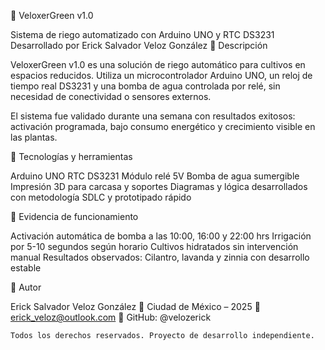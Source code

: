 🌱 VeloxerGreen v1.0

Sistema de riego automatizado con Arduino UNO y RTC DS3231
Desarrollado por Erick Salvador Veloz González
📌 Descripción

VeloxerGreen v1.0 es una solución de riego automático para cultivos en espacios reducidos. Utiliza un microcontrolador Arduino UNO, un reloj de tiempo real DS3231 y una bomba de agua controlada por relé, sin necesidad de conectividad o sensores externos.

El sistema fue validado durante una semana con resultados exitosos: activación programada, bajo consumo energético y crecimiento visible en las plantas.

🧰 Tecnologías y herramientas

Arduino UNO
RTC DS3231
Módulo relé 5V
Bomba de agua sumergible
Impresión 3D para carcasa y soportes
Diagramas y lógica desarrollados con metodología SDLC y prototipado rápido

📸 Evidencia de funcionamiento

Activación automática de bomba a las 10:00, 16:00 y 22:00 hrs
Irrigación por 5-10 segundos según horario
Cultivos hidratados sin intervención manual
Resultados observados: Cilantro, lavanda y zinnia con desarrollo estable

👤 Autor

Erick Salvador Veloz González
📍 Ciudad de México – 2025
📧 erick_veloz@outlook.com
🐙 GitHub: @velozerick

    Todos los derechos reservados. Proyecto de desarrollo independiente.
